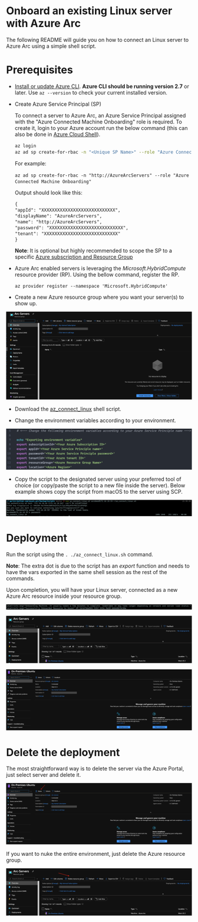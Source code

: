 # Onboard an existing Linux server with Azure Arc

The following README will guide you on how to connect an Linux server to Azure Arc using a simple shell script.

# Prerequisites

* [Install or update Azure CLI](https://docs.microsoft.com/en-us/cli/azure/install-azure-cli?view=azure-cli-latest). **Azure CLI should be running version 2.7** or later. Use ```az --version``` to check your current installed version.

* Create Azure Service Principal (SP)   

    To connect a server to Azure Arc, an Azure Service Principal assigned with the "Azure Connected Machine Onboarding" role is required. To create it, login to your Azure account run the below command (this can also be done in [Azure Cloud Shell](https://shell.azure.com/)). 

    ```bash
    az login
    az ad sp create-for-rbac -n "<Unique SP Name>" --role "Azure Connected Machine Onboarding"
    ```

    For example:

    ```az ad sp create-for-rbac -n "http://AzureArcServers" --role "Azure Connected Machine Onboarding"```

    Output should look like this:

    ```
    {
    "appId": "XXXXXXXXXXXXXXXXXXXXXXXXXXXX",
    "displayName": "AzureArcServers",
    "name": "http://AzureArcServers",
    "password": "XXXXXXXXXXXXXXXXXXXXXXXXXXXX",
    "tenant": "XXXXXXXXXXXXXXXXXXXXXXXXXXXX"
    }
    ```
    
    **Note**: It is optional but highly recommended to scope the SP to a specific [Azure subscription and Resource Group](https://docs.microsoft.com/en-us/cli/azure/ad/sp?view=azure-cli-latest)

* Azure Arc enabled servers is leveraging the *Microsoft.HybridCompute* resource provider (RP). Using the bellow command, register the RP.

    ```console
    az provider register --namespace 'Microsoft.HybridCompute'
    ```

* Create a new Azure resource group where you want your server(s) to show up. 

![](../img/onboard_server_linux/01.png)

* Download the [az_connect_linux](../scripts/az_connect_linux.sh) shell script.

* Change the environment variables according to your environment. 

![](../img/onboard_server_linux/02.png)

* Copy the script to the designated server using your preferred tool of choice (or copy/paste the script to a new file inside the server). Below example shows copy the script from macOS to the server using SCP.

![](../img/onboard_server_linux/03.png)

# Deployment

Run the script using the ```. ./az_connect_linux.sh``` command. 

**Note**: The extra dot is due to the script has an *export* function and needs to have the vars exported in the same shell session as the rest of the commands. 

Upon completion, you will have your Linux server, connected as a new Azure Arc resource inside your resource group. 

![](../img/onboard_server_linux/04.png)

![](../img/onboard_server_linux/05.png)

![](../img/onboard_server_linux/06.png)

# Delete the deployment

The most straightforward way is to delete the server via the Azure Portal, just select server and delete it. 

![](../img/onboard_server_linux/07.png)

If you want to nuke the entire environment, just delete the Azure resource group.

![](../img/onboard_server_linux/08.png)
